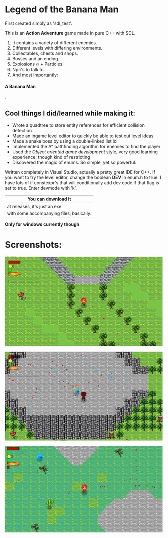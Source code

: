 # Legend of the Banana Man
First created simply as 'sdl_test'.

This is an **Action Adventure** game made in pure C++ with SDL.
1. It contains a variety of different enemies.
2. Different levels with differing environments.
3. Collectables, chests and shops.
4. Bosses and an ending.
5. Explosions 🔥 + Particles! 
6. Npc's to talk to.
7.  And most importantly:
#### **A Banana Man**
.

## Cool things I did/learned while making it:

- Wrote a quadtree to store entity references for efficient collision detection
- Made an ingame level editor to quickly be able to test out level ideas
- Made a snake boss by using a double-linked list lol
- Implemented the A* pathfinding algorithm for enemies to find the player
- Used the *Object oriented game development* style, very good learning experience; though kind of restricting
- Discovered the magic of enums. So simple, yet so powerful.

Written completely in Visual Studio, actually a pretty great IDE for C++.
If you want to try the level editor, change the boolean **DEV** in enum.h to true. I have lots of if constexpr's that will conditionally add dev code if that flag is set to true. Enter devmode with 'k'.

| You can download it |
| ----------- |
| at releases,  it's just an exe |
| with some accompanying files; basically. |

**Only for windows currently though**

# Screenshots:
![first](./sdl_test/screenshots/first.png)

![second](./sdl_test/screenshots/second.png)

![third](./sdl_test/screenshots/third.png)

